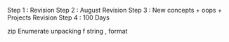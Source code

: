 <!-- @format -->

Step 1 : Revision
Step 2 : August Revision
Step 3 : New concepts + oops + Projects Revision
Step 4 : 100 Days


zip
Enumerate
unpacking
f string , format
